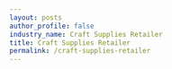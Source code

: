 ```yaml
---
layout: posts 
author_profile: false 
industry_name: Craft Supplies Retailer
title: Craft Supplies Retailer
permalink: /craft-supplies-retailer
---
```

